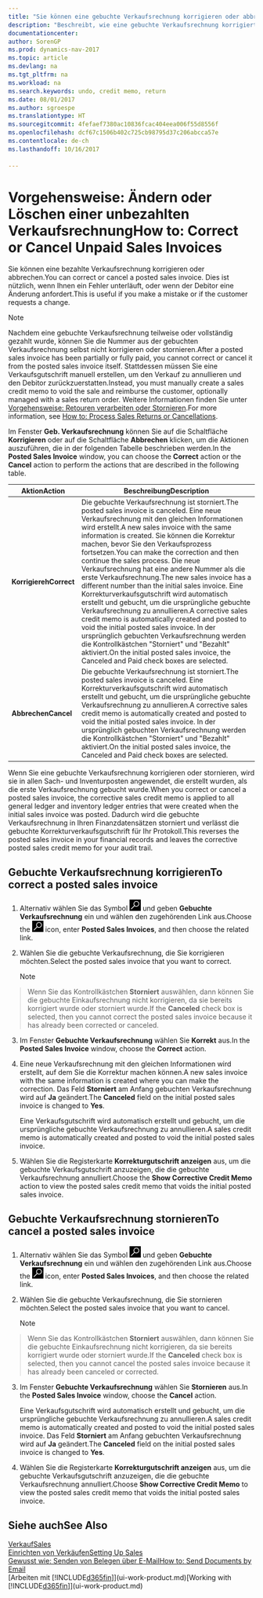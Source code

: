 ```yaml
---
title: "Sie können eine gebuchte Verkaufsrechnung korrigieren oder abbrechen."
description: "Beschreibt, wie eine gebuchte Verkaufsrechnung korrigiert, rückgängig gemacht oder eine Gutschrift angewendet wird."
documentationcenter: 
author: SorenGP
ms.prod: dynamics-nav-2017
ms.topic: article
ms.devlang: na
ms.tgt_pltfrm: na
ms.workload: na
ms.search.keywords: undo, credit memo, return
ms.date: 08/01/2017
ms.author: sgroespe
ms.translationtype: HT
ms.sourcegitcommit: 4fefaef7380ac10836fcac404eea006f55d8556f
ms.openlocfilehash: dcf67c1506b402c725cb98795d37c206abcca57e
ms.contentlocale: de-ch
ms.lasthandoff: 10/16/2017

---
```

# <a name="how-to-correct-or-cancel-unpaid-sales-invoices"></a><span data-ttu-id="fb66f-103">Vorgehensweise: Ändern oder Löschen einer unbezahlten Verkaufsrechnung</span><span class="sxs-lookup"><span data-stu-id="fb66f-103">How to: Correct or Cancel Unpaid Sales Invoices</span></span>
<span data-ttu-id="fb66f-104">Sie können eine bezahlte Verkaufsrechnung korrigieren oder abbrechen.</span><span class="sxs-lookup"><span data-stu-id="fb66f-104">You can correct or cancel a posted sales invoice.</span></span> <span data-ttu-id="fb66f-105">Dies ist nützlich, wenn Ihnen ein Fehler unterläuft, oder wenn der Debitor eine Änderung anfordert.</span><span class="sxs-lookup"><span data-stu-id="fb66f-105">This is useful if you make a mistake or if the customer requests a change.</span></span>

> [!NOTE]  
>   <span data-ttu-id="fb66f-106">Nachdem eine gebuchte Verkaufsrechnung teilweise oder vollständig gezahlt wurde, können Sie die Nummer aus der gebuchten Verkaufsrechnung selbst nicht korrigieren oder stornieren.</span><span class="sxs-lookup"><span data-stu-id="fb66f-106">After a posted sales invoice has been partially or fully paid, you cannot correct or cancel it from the posted sales invoice itself.</span></span> <span data-ttu-id="fb66f-107">Stattdessen müssen Sie eine Verkaufsgutschrift manuell erstellen, um den Verkauf zu annullieren und den Debitor zurückzuerstatten.</span><span class="sxs-lookup"><span data-stu-id="fb66f-107">Instead, you must manually create a sales credit memo to void the sale and reimburse the customer, optionally managed with a sales return order.</span></span> <span data-ttu-id="fb66f-108">Weitere Informationen finden Sie unter [Vorgehensweise: Retouren verarbeiten oder Stornieren](sales-how-process-sales-returns-cancellations.md).</span><span class="sxs-lookup"><span data-stu-id="fb66f-108">For more information, see [How to: Process Sales Returns or Cancellations](sales-how-process-sales-returns-cancellations.md).</span></span>

<span data-ttu-id="fb66f-109">Im Fenster **Geb. Verkaufsrechnung** können Sie auf die Schaltfläche **Korrigieren** oder auf die Schaltfläche **Abbrechen** klicken, um die Aktionen auszuführen, die in der folgenden Tabelle beschrieben werden.</span><span class="sxs-lookup"><span data-stu-id="fb66f-109">In the **Posted Sales Invoice** window, you can choose the **Correct** action or the **Cancel** action to perform the actions that are described in the following table.</span></span>

| <span data-ttu-id="fb66f-110">Aktion</span><span class="sxs-lookup"><span data-stu-id="fb66f-110">Action</span></span> | <span data-ttu-id="fb66f-111">Beschreibung</span><span class="sxs-lookup"><span data-stu-id="fb66f-111">Description</span></span> |
| --- | --- |
| <span data-ttu-id="fb66f-112">**Korrigiereh**</span><span class="sxs-lookup"><span data-stu-id="fb66f-112">**Correct**</span></span> |<span data-ttu-id="fb66f-113">Die gebuchte Verkaufsrechnung ist storniert.</span><span class="sxs-lookup"><span data-stu-id="fb66f-113">The posted sales invoice is canceled.</span></span> <span data-ttu-id="fb66f-114">Eine neue Verkaufsrechnung mit den gleichen Informationen wird erstellt.</span><span class="sxs-lookup"><span data-stu-id="fb66f-114">A new sales invoice with the same information is created.</span></span> <span data-ttu-id="fb66f-115">Sie können die Korrektur machen, bevor Sie den Verkaufsprozess fortsetzen.</span><span class="sxs-lookup"><span data-stu-id="fb66f-115">You can make the correction and then continue the sales process.</span></span> <span data-ttu-id="fb66f-116">Die neue Verkaufsrechnung hat eine andere Nummer als die erste Verkaufsrechnung.</span><span class="sxs-lookup"><span data-stu-id="fb66f-116">The new sales invoice has a different number than the initial sales invoice.</span></span> <span data-ttu-id="fb66f-117">Eine Korrekturverkaufsgutschrift wird automatisch erstellt und gebucht, um die ursprüngliche gebuchte Verkaufsrechnung zu annullieren.</span><span class="sxs-lookup"><span data-stu-id="fb66f-117">A corrective sales credit memo is automatically created and posted to void the initial posted sales invoice.</span></span> <span data-ttu-id="fb66f-118">In der ursprünglich gebuchten Verkaufsrechnung werden die Kontrollkästchen "Storniert" und "Bezahlt" aktiviert.</span><span class="sxs-lookup"><span data-stu-id="fb66f-118">On the initial posted sales invoice, the Canceled and Paid check boxes are selected.</span></span> |
| <span data-ttu-id="fb66f-119">**Abbrechen**</span><span class="sxs-lookup"><span data-stu-id="fb66f-119">**Cancel**</span></span> |<span data-ttu-id="fb66f-120">Die gebuchte Verkaufsrechnung ist storniert.</span><span class="sxs-lookup"><span data-stu-id="fb66f-120">The posted sales invoice is canceled.</span></span> <span data-ttu-id="fb66f-121">Eine Korrekturverkaufsgutschrift wird automatisch erstellt und gebucht, um die ursprüngliche gebuchte Verkaufsrechnung zu annullieren.</span><span class="sxs-lookup"><span data-stu-id="fb66f-121">A corrective sales credit memo is automatically created and posted to void the initial posted sales invoice.</span></span> <span data-ttu-id="fb66f-122">In der ursprünglich gebuchten Verkaufsrechnung werden die Kontrollkästchen "Storniert" und "Bezahlt" aktiviert.</span><span class="sxs-lookup"><span data-stu-id="fb66f-122">On the initial posted sales invoice, the Canceled and Paid check boxes are selected.</span></span> |

<span data-ttu-id="fb66f-123">Wenn Sie eine gebuchte Verkaufsrechnung korrigieren oder stornieren, wird sie in allen Sach- und Inventurposten angewendet, die erstellt wurden, als die erste Verkaufsrechnung gebucht wurde.</span><span class="sxs-lookup"><span data-stu-id="fb66f-123">When you correct or cancel a posted sales invoice, the corrective sales credit memo is applied to all general ledger and inventory ledger entries that were created when the initial sales invoice was posted.</span></span> <span data-ttu-id="fb66f-124">Dadurch wird die gebuchte Verkaufsrechnung in Ihren Finanzdatensätzen storniert und verlässt die gebuchte Korrekturverkaufsgutschrift für Ihr Protokoll.</span><span class="sxs-lookup"><span data-stu-id="fb66f-124">This reverses the posted sales invoice in your financial records and leaves the corrective posted sales credit memo for your audit trail.</span></span>

## <a name="to-correct-a-posted-sales-invoice"></a><span data-ttu-id="fb66f-125">Gebuchte Verkaufsrechnung korrigieren</span><span class="sxs-lookup"><span data-stu-id="fb66f-125">To correct a posted sales invoice</span></span>
1. <span data-ttu-id="fb66f-126">Alternativ wählen Sie das Symbol ![Nach Seite oder Bericht suchen](media/ui-search/search_small.png "Nach Seite oder Bericht suchen") und geben **Gebuchte Verkaufsrechnung** ein und wählen den zugehörenden Link aus.</span><span class="sxs-lookup"><span data-stu-id="fb66f-126">Choose the ![Search for Page or Report](media/ui-search/search_small.png "Search for Page or Report icon") icon, enter **Posted Sales Invoices**, and then choose the related link.</span></span>  
2. <span data-ttu-id="fb66f-127">Wählen Sie die gebuchte Verkaufsrechnung, die Sie korrigieren möchten.</span><span class="sxs-lookup"><span data-stu-id="fb66f-127">Select the posted sales invoice that you want to correct.</span></span>

    > [!NOTE]  
>   <span data-ttu-id="fb66f-128">Wenn Sie das Kontrollkästchen **Storniert** auswählen, dann können Sie die gebuchte Einkaufsrechnung nicht korrigieren, da sie bereits korrigiert wurde oder storniert wurde.</span><span class="sxs-lookup"><span data-stu-id="fb66f-128">If the **Canceled** check box is selected, then you cannot correct the posted sales invoice because it has already been corrected or canceled.</span></span>
3. <span data-ttu-id="fb66f-129">Im Fenster **Gebuchte Verkaufsrechnung** wählen Sie **Korrekt** aus.</span><span class="sxs-lookup"><span data-stu-id="fb66f-129">In the **Posted Sales Invoice** window, choose the **Correct** action.</span></span>  
4. <span data-ttu-id="fb66f-130">Eine neue Verkaufsrechnung mit den gleichen Informationen wird erstellt, auf dem Sie die Korrektur machen können.</span><span class="sxs-lookup"><span data-stu-id="fb66f-130">A new sales invoice with the same information is created where you can make the correction.</span></span> <span data-ttu-id="fb66f-131">Das Feld **Storniert** am Anfang gebuchten Verkaufsrechnung wird auf **Ja** geändert.</span><span class="sxs-lookup"><span data-stu-id="fb66f-131">The **Canceled** field on the initial posted sales invoice is changed to **Yes**.</span></span>

    <span data-ttu-id="fb66f-132">Eine Verkaufsgutschrift wird automatisch erstellt und gebucht, um die ursprüngliche gebuchte Verkaufsrechnung zu annullieren.</span><span class="sxs-lookup"><span data-stu-id="fb66f-132">A sales credit memo is automatically created and posted to void the initial posted sales invoice.</span></span>
5. <span data-ttu-id="fb66f-133">Wählen Sie die Registerkarte **Korrekturgutschrift anzeigen** aus, um die gebuchte Verkaufsgutschrift anzuzeigen, die die gebuchte Verkaufsrechnung annulliert.</span><span class="sxs-lookup"><span data-stu-id="fb66f-133">Choose the **Show Corrective Credit Memo** action to view the posted sales credit memo that voids the initial posted sales invoice.</span></span>

## <a name="to-cancel-a-posted-sales-invoice"></a><span data-ttu-id="fb66f-134">Gebuchte Verkaufsrechnung stornieren</span><span class="sxs-lookup"><span data-stu-id="fb66f-134">To cancel a posted sales invoice</span></span>
1. <span data-ttu-id="fb66f-135">Alternativ wählen Sie das Symbol ![Nach Seite oder Bericht suchen](media/ui-search/search_small.png "Nach Seite oder Bericht suchen") und geben **Gebuchte Verkaufsrechnung** ein und wählen den zugehörenden Link aus.</span><span class="sxs-lookup"><span data-stu-id="fb66f-135">Choose the ![Search for Page or Report](media/ui-search/search_small.png "Search for Page or Report icon") icon, enter **Posted Sales Invoices**, and then choose the related link.</span></span>  
2. <span data-ttu-id="fb66f-136">Wählen Sie die gebuchte Verkaufsrechnung, die Sie stornieren möchten.</span><span class="sxs-lookup"><span data-stu-id="fb66f-136">Select the posted sales invoice that you want to cancel.</span></span>

    > [!NOTE]  
>   <span data-ttu-id="fb66f-137">Wenn Sie das Kontrollkästchen **Storniert** auswählen, dann können Sie die gebuchte Einkaufsrechnung nicht korrigieren, da sie bereits korrigiert wurde oder storniert wurde.</span><span class="sxs-lookup"><span data-stu-id="fb66f-137">If the **Canceled** check box is selected, then you cannot cancel the posted sales invoice because it has already been canceled or corrected.</span></span>
3. <span data-ttu-id="fb66f-138">Im Fenster **Gebuchte Verkaufsrechnung** wählen Sie **Stornieren** aus.</span><span class="sxs-lookup"><span data-stu-id="fb66f-138">In the **Posted Sales Invoice** window, choose the **Cancel** action.</span></span>

    <span data-ttu-id="fb66f-139">Eine Verkaufsgutschrift wird automatisch erstellt und gebucht, um die ursprüngliche gebuchte Verkaufsrechnung zu annullieren.</span><span class="sxs-lookup"><span data-stu-id="fb66f-139">A sales credit memo is automatically created and posted to void the initial posted sales invoice.</span></span> <span data-ttu-id="fb66f-140">Das Feld **Storniert** am Anfang gebuchten Verkaufsrechnung wird auf **Ja** geändert.</span><span class="sxs-lookup"><span data-stu-id="fb66f-140">The **Canceled** field on the initial posted sales invoice is changed to **Yes**.</span></span>
4. <span data-ttu-id="fb66f-141">Wählen Sie die Registerkarte **Korrekturgutschrift anzeigen** aus, um die gebuchte Verkaufsgutschrift anzuzeigen, die die gebuchte Verkaufsrechnung annulliert.</span><span class="sxs-lookup"><span data-stu-id="fb66f-141">Choose **Show Corrective Credit Memo** to view the posted sales credit memo that voids the initial posted sales invoice.</span></span>

## <a name="see-also"></a><span data-ttu-id="fb66f-142">Siehe auch</span><span class="sxs-lookup"><span data-stu-id="fb66f-142">See Also</span></span>
[<span data-ttu-id="fb66f-143">Verkauf</span><span class="sxs-lookup"><span data-stu-id="fb66f-143">Sales</span></span>](sales-manage-sales.md)  
[<span data-ttu-id="fb66f-144">Einrichten von Verkäufen</span><span class="sxs-lookup"><span data-stu-id="fb66f-144">Setting Up Sales</span></span>](sales-setup-sales.md)  
[<span data-ttu-id="fb66f-145">Gewusst wie: Senden von Belegen über E-Mail</span><span class="sxs-lookup"><span data-stu-id="fb66f-145">How to: Send Documents by Email</span></span>](ui-how-send-documents-email.md)  
<span data-ttu-id="fb66f-146">[Arbeiten mit [!INCLUDE[d365fin](includes/d365fin_md.md)]](ui-work-product.md)</span><span class="sxs-lookup"><span data-stu-id="fb66f-146">[Working with [!INCLUDE[d365fin](includes/d365fin_md.md)]](ui-work-product.md)</span></span>

